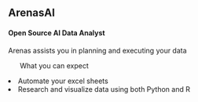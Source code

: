 ## ArenasAI
<h4> Open Source AI Data Analyst </h4>

<p> Arenas assists you in planning and executing your data </p>

<ol>What you can expect</ol>
<li>Automate your excel sheets </li>
<li>Research and visualize data using both Python and R </li>